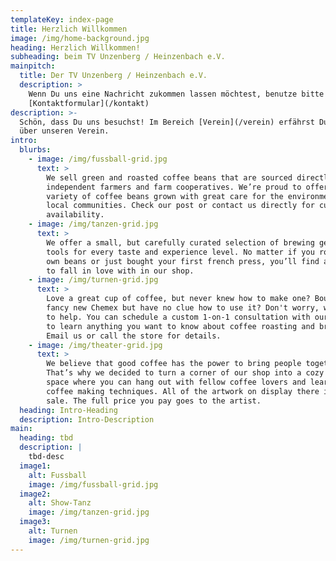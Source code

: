 ```yaml
---
templateKey: index-page
title: Herzlich Willkommen
image: /img/home-background.jpg
heading: Herzlich Willkommen!
subheading: beim TV Unzenberg / Heinzenbach e.V.
mainpitch:
  title: Der TV Unzenberg / Heinzenbach e.V.
  description: >
    Wenn Du uns eine Nachricht zukommen lassen möchtest, benutze bitte unser
    [Kontaktformular](/kontakt)
description: >-
  Schön, dass Du uns besuchst! Im Bereich [Verein](/verein) erfährst Du viel
  über unseren Verein.
intro:
  blurbs:
    - image: /img/fussball-grid.jpg
      text: >
        We sell green and roasted coffee beans that are sourced directly from
        independent farmers and farm cooperatives. We’re proud to offer a
        variety of coffee beans grown with great care for the environment and
        local communities. Check our post or contact us directly for current
        availability.
    - image: /img/tanzen-grid.jpg
      text: >
        We offer a small, but carefully curated selection of brewing gear and
        tools for every taste and experience level. No matter if you roast your
        own beans or just bought your first french press, you’ll find a gadget
        to fall in love with in our shop.
    - image: /img/turnen-grid.jpg
      text: >
        Love a great cup of coffee, but never knew how to make one? Bought a
        fancy new Chemex but have no clue how to use it? Don't worry, we’re here
        to help. You can schedule a custom 1-on-1 consultation with our baristas
        to learn anything you want to know about coffee roasting and brewing.
        Email us or call the store for details.
    - image: /img/theater-grid.jpg
      text: >
        We believe that good coffee has the power to bring people together.
        That’s why we decided to turn a corner of our shop into a cozy meeting
        space where you can hang out with fellow coffee lovers and learn about
        coffee making techniques. All of the artwork on display there is for
        sale. The full price you pay goes to the artist.
  heading: Intro-Heading
  description: Intro-Description
main:
  heading: tbd
  description: |
    tbd-desc
  image1:
    alt: Fussball
    image: /img/fussball-grid.jpg
  image2:
    alt: Show-Tanz
    image: /img/tanzen-grid.jpg
  image3:
    alt: Turnen
    image: /img/turnen-grid.jpg
---
```

